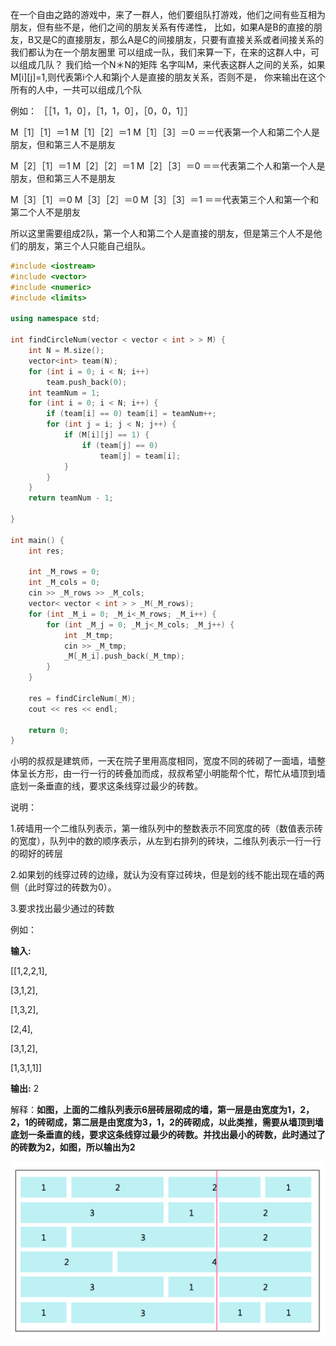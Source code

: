 在一个自由之路的游戏中，来了一群人，他们要组队打游戏，他们之间有些互相为朋友，但有些不是，他们之间的朋友关系有传递性，
比如，如果A是B的直接的朋友，B又是C的直接朋友，那么A是C的间接朋友，只要有直接关系或者间接关系的我们都认为在一个朋友圈里
可以组成一队，我们来算一下，在来的这群人中，可以组成几队？
我们给一个N＊N的矩阵 名字叫M，来代表这群人之间的关系，如果M[i][j]=1,则代表第i个人和第j个人是直接的朋友关系，否则不是，
你来输出在这个所有的人中，一共可以组成几个队

例如：
［［1，1，0］，［1，1，0］，［0，0，1］］

M［1］［1］＝1
M［1］［2］＝1
M［1］［3］＝0
＝＝代表第一个人和第二个人是朋友，但和第三人不是朋友

M［2］［1］＝1
M［2］［2］＝1
M［2］［3］＝0
＝＝代表第二个人和第一个人是朋友，但和第三人不是朋友

M［3］［1］＝0
M［3］［2］＝0
M［3］［3］＝1
＝＝代表第三个人和第一个和第二个人不是朋友

所以这里需要组成2队，第一个人和第二个人是直接的朋友，但是第三个人不是他们的朋友，第三个人只能自己组队。



```c++
#include <iostream>
#include <vector>
#include <numeric>
#include <limits>

using namespace std;

int findCircleNum(vector < vector < int > > M) {
	int N = M.size();
	vector<int> team(N);
	for (int i = 0; i < N; i++)
		team.push_back(0);
	int teamNum = 1;
	for (int i = 0; i < N; i++) {
		if (team[i] == 0) team[i] = teamNum++;
		for (int j = i; j < N; j++) {
			if (M[i][j] == 1) {
				if (team[j] == 0)
					team[j] = team[i];
			}
		}
	}
	return teamNum - 1;

}

int main() {
	int res;

	int _M_rows = 0;
	int _M_cols = 0;
	cin >> _M_rows >> _M_cols;
	vector< vector < int > > _M(_M_rows);
	for (int _M_i = 0; _M_i<_M_rows; _M_i++) {
		for (int _M_j = 0; _M_j<_M_cols; _M_j++) {
			int _M_tmp;
			cin >> _M_tmp;
			_M[_M_i].push_back(_M_tmp);
		}
	}
	
	res = findCircleNum(_M);
	cout << res << endl;

	return 0;
}
```



















小明的叔叔是建筑师，一天在院子里用高度相同，宽度不同的砖砌了一面墙，墙整体呈长方形，由一行一行的砖叠加而成，叔叔希望小明能帮个忙，帮忙从墙顶到墙底划一条垂直的线，要求这条线穿过最少的砖数。

说明：

1.砖墙用一个二维队列表示，第一维队列中的整数表示不同宽度的砖（数值表示砖的宽度），队列中的数的顺序表示，从左到右排列的砖块，二维队列表示一行一行的砌好的砖层

2.如果划的线穿过砖的边缘，就认为没有穿过砖块，但是划的线不能出现在墙的两侧（此时穿过的砖数为0）。

3.要求找出最少通过的砖数

例如：

**输入:** 

[[1,2,2,1],

 [3,1,2],

 [1,3,2],

 [2,4],

 [3,1,2],

 [1,3,1,1]]

**输出:** 2

解释：**如图，上面的二维队列表示6层砖层砌成的墙，第一层是由宽度为1，2，2，1的砖砌成，第二层是由宽度为3，1，2的砖砌成，以此类推，需要从墙顶到墙底划一条垂直的线，要求这条线穿过最少的砖数。并找出最小的砖数，此时通过了的砖数为2，如图，所以输出为2**

![](阿里2017（2）.png)